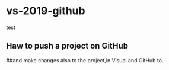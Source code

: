 # vs-2019-github
test
## Haw to push a project on GitHub

##and make changes also to the project,in Visual and GitHub to.
